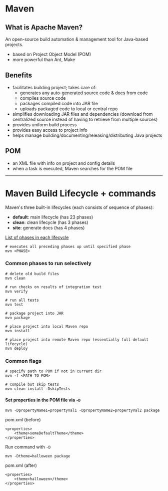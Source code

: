 # Maven

## What is Apache Maven?
An open-source build automation & management tool for Java-based projects.

- based on Project Object Model (POM)
- more powerful than Ant, Make

## Benefits
- facilitates building project; takes care of:
  - generates any auto-generated source code & docs from code
  - compiles source code
  - packages compiled code into JAR file
  - uploads packaged code to local or central repo
- simplifies downloading JAR files and dependencies (download from centralized source instead of having to retrieve from multiple sources)
- provides uniform build process
- provides easy access to project info
- helps manage building/documenting/releasing/distributing Java projects

## POM
- an XML file with info on project and config details
- when a task is executed, Maven searches for the POM file

---

# Maven Build Lifecycle + commands

Maven's three built-in lifecycles (each consists of sequence of phases):
- **default**: main lifecycle (has 23 phases)
- **clean**: clean lifecycle (has 3 phases)
- **site**: generate docs (has 4 phases)

[List of phases in each lifecycle](https://maven.apache.org/guides/introduction/introduction-to-the-lifecycle.html#lifecycle-reference)

```shell
# executes all preceding phases up until specified phase
mvn <PHASE>
```

### Common phases to run selectively

```shell
# delete old build files
mvn clean

# run checks on results of integration test
mvn verify

# run all tests
mvn test

# package project into JAR
mvn package

# place project into local Maven repo
mvn install

# place project into remote Maven repo (essentially full default lifecycle)
mvn deploy
```

### Common flags
```
# specify path to POM if not in current dir
mvn -f <PATH TO POM>

# compile but skip tests
mvn clean install -DskipTests
```

#### Set properties in the POM file via `-D`
```
mvn -DpropertyName1=propertyVal1 -DpropertyName2=propertyVal2 package
```

pom.xml (before)
```
<properties>
    <theme>someDefaultTheme</theme>
</properties>
```

Run command with `-D`
```
mvn -Dtheme=halloween package
```

pom.xml (after)
```
<properties>
    <theme>halloween</theme>
</properties>
```

